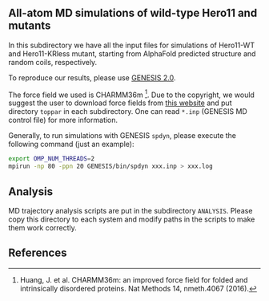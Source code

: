 ## All-atom MD simulations of wild-type Hero11 and mutants

In this subdirectory we have all the input files for simulations of Hero11-WT and Hero11-KRless mutant, starting from AlphaFold predicted structure and random coils, respectively.

To reproduce our results, please use [GENESIS 2.0](https://www.r-ccs.riken.jp/labs/cbrt/genesis-version-2-0/).

The force field we used is CHARMM36m [^1].  Due to the copyright, we would suggest the user to download force fields from [this website](https://www.charmm.org/archive/charmm/resources/charmm-force-fields/) and put directory `toppar` in each subdirectory.  One can read `*.inp` (GENESIS MD control file) for more information.


Generally, to run simulations with GENESIS `spdyn`, please execute the following command (just an example):

```bash
export OMP_NUM_THREADS=2
mpirun -np 80 -ppn 20 GENESIS/bin/spdyn xxx.inp > xxx.log
```

## Analysis

MD trajectory analysis scripts are put in the subdirectory `ANALYSIS`. Please copy this directory to each system and modify paths in the scripts to make them work correctly.


## References

[^1]: Huang, J. et al. CHARMM36m: an improved force field for folded and intrinsically disordered proteins. Nat Methods 14, nmeth.4067 (2016).
  
